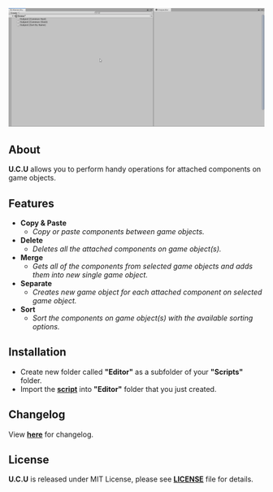 <p align="center">
  <a href="#"><img src="https://github.com/iozsaygi/unity-component-copier/blob/master/media/showcase.gif"/></a>
</p>

## About
**U.C.U** allows you to perform handy operations for attached components on game objects.
## Features
* **Copy & Paste**
    * _Copy or paste components between game objects._
* **Delete** 
    * _Deletes all the attached components on game object(s)._
* **Merge**
    * _Gets all of the components from selected game objects and adds them into new single game object._
* **Separate**
    * _Creates new game object for each attached component on selected game object._
* **Sort**
    * _Sort the components on game object(s) with the available sorting options._
## Installation
* Create new folder called **"Editor"** as a subfolder of your **"Scripts"** folder.
* Import the **[script](https://github.com/iozsaygi/unity-component-utilities/blob/master/unity-component-utilities/Assets/Scripts/Editor/UCU/ComponentUtilities.cs)** into **"Editor"** folder that you just created.
## Changelog
View **[here](https://github.com/iozsaygi/unity-component-copier/blob/master/CHANGELOG.md)** for changelog.
## License
**U.C.U** is released under MIT License, please see **[LICENSE](https://github.com/iozsaygi/unity-component-utilities/blob/master/LICENSE)** file for details.
